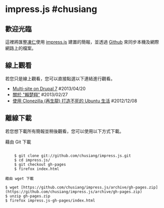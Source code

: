 impress.js #chusiang
========

歡迎光臨
--------

這裡將匯整[凍仁](http://note.drx.tw/p/about-chu-siang-lai.html)使用 [impress.js](https://github.com/bartaz/impress.js) 建置的簡報，並透過 [Github](https://github.com/) 來同步本機及網際網路上的檔案。


線上觀看
--------

若您只是線上觀看，您可以直接點選以下連結進行觀看。

- [Multi-site on Drupal 7](http://chusiang.github.io/impress.js/2013-04-20-d7-multi-site.html#/bored) #2013/04/20 
- [關於 "賴楚翔"](http://chusiang.github.io/impress.js/2013-02-27-about-me.html#/bored) #2013/02/27 
- [使用 Clonezilla (再生龍) 打造不死的 Ubuntu 生活](http://chusiang.github.io/impress.js/2012-12-08-clonezilla.html#/bored) #2012/12/08 


離線下載
--------

若您想下載所有簡報並稍後觀看，您可以使用以下方式下載。

藉由 Git 下載
~~~~~~~~

	$ git clone git://github.com/chusiang/impress.js.git
	$ cd impress.js/
	$ git checkout gh-pages
	$ firefox index.html

藉由 wget 下載
~~~~~~~~

	$ wget [https://github.com/chusiang/impress.js/archive/gh-pages.zip](https://github.com/chusiang/impress.js/archive/gh-pages.zip)
	$ unzip gh-pages.zip 
	$ firefox impress.js-gh-pages/index.html

